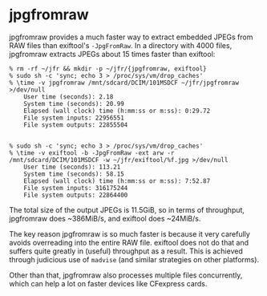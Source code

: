 # jpgfromraw

jpgfromraw provides a much faster way to extract embedded JPEGs from RAW files
than exiftool's `-JpgFromRaw`. In a directory with 4000 files, jpgfromraw
extracts JPEGs about 15 times faster than exiftool:

    % rm -rf ~/jfr && mkdir -p ~/jfr/{jpgfromraw, exiftool}
    % sudo sh -c 'sync; echo 3 > /proc/sys/vm/drop_caches'
    % \time -v jpgfromraw /mnt/sdcard/DCIM/101MSDCF ~/jfr/jpgfromraw >/dev/null
        User time (seconds): 2.18
        System time (seconds): 20.99
        Elapsed (wall clock) time (h:mm:ss or m:ss): 0:29.72
        File system inputs: 22956551
        File system outputs: 22855504


    % sudo sh -c 'sync; echo 3 > /proc/sys/vm/drop_caches'
    % \time -v exiftool -b -JpgFromRaw -ext arw -r /mnt/sdcard/DCIM/101MSDCF -w ~/jfr/exiftool/%f.jpg >/dev/null
        User time (seconds): 113.21
        System time (seconds): 58.15
        Elapsed (wall clock) time (h:mm:ss or m:ss): 7:52.87
        File system inputs: 316175244
        File system outputs: 22864400

The total size of the output JPEGs is 11.5GiB, so in terms of throughput,
jpgfromraw does ~386MiB/s, and exiftool does ~24MiB/s.

The key reason jpgfromraw is so much faster is because it very carefully avoids
overreading into the entire RAW file. exiftool does not do that and suffers
quite greatly in (useful) throughput as a result. This is achieved through
judicious use of `madvise` (and similar strategies on other platforms).

Other than that, jpgfromraw also processes multiple files concurrently, which
can help a lot on faster devices like CFexpress cards.
